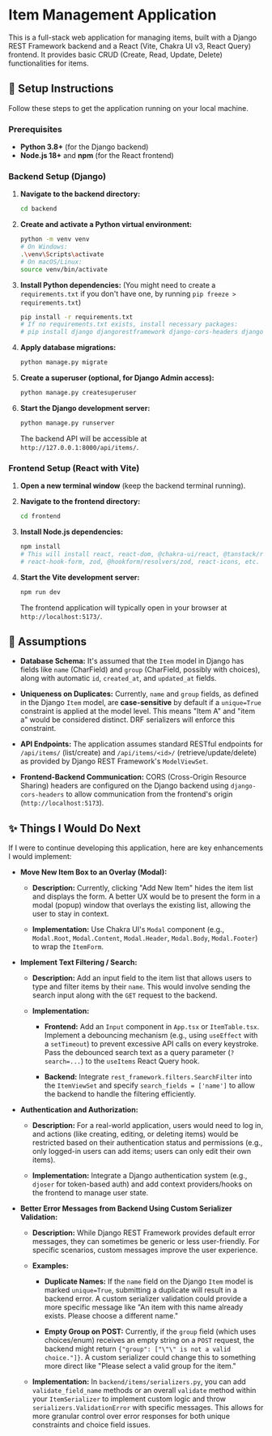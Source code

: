 # Item Management Application

This is a full-stack web application for managing items, built with a Django REST Framework backend and a React (Vite, Chakra UI v3, React Query) frontend. It provides basic CRUD (Create, Read, Update, Delete) functionalities for items.

## 🚀 Setup Instructions

Follow these steps to get the application running on your local machine.

### Prerequisites

* **Python 3.8+** (for the Django backend)
* **Node.js 18+** and **npm** (for the React frontend)

### Backend Setup (Django)

1.  **Navigate to the backend directory:**
    ```bash
    cd backend
    ```

2.  **Create and activate a Python virtual environment:**
    ```bash
    python -m venv venv
    # On Windows:
    .\venv\Scripts\activate
    # On macOS/Linux:
    source venv/bin/activate
    ```

3.  **Install Python dependencies:**
    (You might need to create a `requirements.txt` if you don't have one, by running `pip freeze > requirements.txt`)
    ```bash
    pip install -r requirements.txt
    # If no requirements.txt exists, install necessary packages:
    # pip install django djangorestframework django-cors-headers django-filter
    ```

4.  **Apply database migrations:**
    ```bash
    python manage.py migrate
    ```

5.  **Create a superuser (optional, for Django Admin access):**
    ```bash
    python manage.py createsuperuser
    ```

6.  **Start the Django development server:**
    ```bash
    python manage.py runserver
    ```
    The backend API will be accessible at `http://127.0.0.1:8000/api/items/`.

### Frontend Setup (React with Vite)

1.  **Open a new terminal window** (keep the backend terminal running).

2.  **Navigate to the frontend directory:**
    ```bash
    cd frontend
    ```

3.  **Install Node.js dependencies:**
    ```bash
    npm install
    # This will install react, react-dom, @chakra-ui/react, @tanstack/react-query,
    # react-hook-form, zod, @hookform/resolvers/zod, react-icons, etc.
    ```

4.  **Start the Vite development server:**
    ```bash
    npm run dev
    ```
    The frontend application will typically open in your browser at `http://localhost:5173/`.

## 🧠 Assumptions

* **Database Schema:** It's assumed that the `Item` model in Django has fields like `name` (CharField) and `group` (CharField, possibly with choices), along with automatic `id`, `created_at`, and `updated_at` fields.

* **Uniqueness on Duplicates:** Currently, `name` and `group` fields, as defined in the Django `Item` model, are **case-sensitive** by default if a `unique=True` constraint is applied at the model level. This means "Item A" and "item a" would be considered distinct. DRF serializers will enforce this constraint.

* **API Endpoints:** The application assumes standard RESTful endpoints for `/api/items/` (list/create) and `/api/items/<id>/` (retrieve/update/delete) as provided by Django REST Framework's `ModelViewSet`.

* **Frontend-Backend Communication:** CORS (Cross-Origin Resource Sharing) headers are configured on the Django backend using `django-cors-headers` to allow communication from the frontend's origin (`http://localhost:5173`).

## ✨ Things I Would Do Next

If I were to continue developing this application, here are key enhancements I would implement:

* **Move New Item Box to an Overlay (Modal):**

    * **Description:** Currently, clicking "Add New Item" hides the item list and displays the form. A better UX would be to present the form in a modal (popup) window that overlays the existing list, allowing the user to stay in context.

    * **Implementation:** Use Chakra UI's `Modal` component (e.g., `Modal.Root`, `Modal.Content`, `Modal.Header`, `Modal.Body`, `Modal.Footer`) to wrap the `ItemForm`.

* **Implement Text Filtering / Search:**

    * **Description:** Add an input field to the item list that allows users to type and filter items by their `name`. This would involve sending the search input along with the `GET` request to the backend.

    * **Implementation:**

        * **Frontend:** Add an `Input` component in `App.tsx` or `ItemTable.tsx`. Implement a debouncing mechanism (e.g., using `useEffect` with a `setTimeout`) to prevent excessive API calls on every keystroke. Pass the debounced search text as a query parameter (`?search=...`) to the `useItems` React Query hook.

        * **Backend:** Integrate `rest_framework.filters.SearchFilter` into the `ItemViewSet` and specify `search_fields = ['name']` to allow the backend to handle the filtering efficiently.

* **Authentication and Authorization:**

    * **Description:** For a real-world application, users would need to log in, and actions (like creating, editing, or deleting items) would be restricted based on their authentication status and permissions (e.g., only logged-in users can add items; users can only edit their own items).

    * **Implementation:** Integrate a Django authentication system (e.g., `djoser` for token-based auth) and add context providers/hooks on the frontend to manage user state.

* **Better Error Messages from Backend Using Custom Serializer Validation:**

    * **Description:** While Django REST Framework provides default error messages, they can sometimes be generic or less user-friendly. For specific scenarios, custom messages improve the user experience.

    * **Examples:**

        * **Duplicate Names:** If the `name` field on the Django `Item` model is marked `unique=True`, submitting a duplicate will result in a backend error. A custom serializer validation could provide a more specific message like "An item with this name already exists. Please choose a different name."

        * **Empty Group on POST:** Currently, if the `group` field (which uses choices/enum) receives an empty string on a `POST` request, the backend might return `{"group": ["\"\" is not a valid choice."]}`. A custom serializer could change this to something more direct like "Please select a valid group for the item."

    * **Implementation:** In `backend/items/serializers.py`, you can add `validate_field_name` methods or an overall `validate` method within your `ItemSerializer` to implement custom logic and throw `serializers.ValidationError` with specific messages. This allows for more granular control over error responses for both unique constraints and choice field issues.